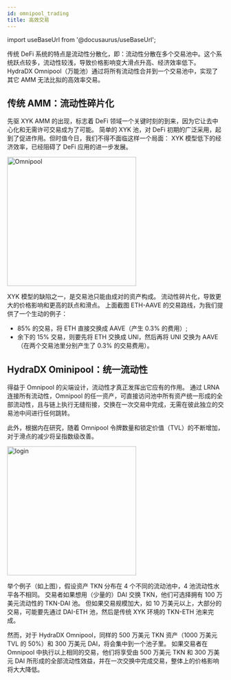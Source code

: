```yaml
---
id: omnipool_trading
title: 高效交易
---
```


import useBaseUrl from '@docusaurus/useBaseUrl';

传统 DeFi 系统的特点是流动性分散化，即：流动性分散在多个交易池中。这个系统跃点较多，流动性较浅，导致价格影响变大滑点升高、经济效率低下。HydraDX Omnipool（万能池）通过将所有流动性合并到一个交易池中，实现了其它 AMM 无法比拟的高效率交易。

## 传统 AMM：流动性碎片化

先驱 XYK AMM 的出现，标志着 DeFi 领域一个关键时刻的到来，因为它让去中心化和无需许可交易成为了可能。 简单的 XYK 池，对 DeFi 初期的广泛采用，起到了促进作用。但时值今日，我们不得不面临这样一个局面： XYK 模型低下的经济效率，已经阻碍了 DeFi 应用的进一步发展。

<div style={{textAlign: 'center'}}>
  <img alt="Omnipool" src={useBaseUrl('/omnipool/trading-1.jpg')} width="300px" />
</div>

XYK 模型的缺陷之一，是交易池只能由成对的资产构成。 流动性碎片化，导致更大的价格影响和更高的跃点和滑点。 上面截图 ETH-AAVE 的交易路线，为我们提供了一个生动的例子：
- 85% 的交易，将 ETH 直接交换成 AAVE（产生 0.3% 的费用）;
- 余下的 15% 交易，则要先将 ETH 交换成 UNI，然后再将 UNI 交换为 AAVE（在两个交易池里分别产生了 0.3% 的交易费用）。

## HydraDX Ominipool：统一流动性

得益于 Omnipool 的尖端设计，流动性才真正发挥出它应有的作用。 通过 LRNA 连接所有流动性，Omnipool 的任一资产，可直接访问池中所有资产统一形成的全部流动性，且与链上执行无缝衔接，交换在一次交易中完成，无需在彼此独立的交易池中间进行任何跳转。 

此外，根据内在研究，随着 Omnipool 令牌数量和锁定价值（TVL）的不断增加，对于滑点的减少将呈指数级改善。

<div style={{textAlign: 'center'}}>
  <img alt="login" src={useBaseUrl('/omnipool/trading-2.jpg')} width="300px" />
</div>

举个例子（如上图），假设资产 TKN 分布在 4 个不同的流动池中，4 池流动性水平各不相同。 交易者如果想用（少量的）DAI 交换 TKN，他们可选择拥有 100 万美元流动性的 TKN-DAI 池。 但如果交易规模加大，如 10 万美元以上，大部分的交易，可能要先通过 DAI-ETH 池，然后是传统 XYK 环境的 TKN-ETH 池来完成。

然而，对于 HydraDX Omnipool，同样的 500 万美元 TKN 资产（1000 万美元 TVL 的 50%）和 300 万美元 DAI，将会集中到一个池子里。 如果交易者在 Omnipool 中执行以上相同的交易，他们将享受由 500 万美元 TKN 和 300 万美元 DAI 所形成的全部流动性效益，并在一次交换中完成交易，整体上的价格影响将大大降低。
